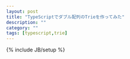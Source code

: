 ```yaml
---
layout: post
title: "TypeScriptでダブル配列のTrieを作ってみた"
description: ""
category: ""
tags: [typescript,trie]
---
```

{% include JB/setup %}


